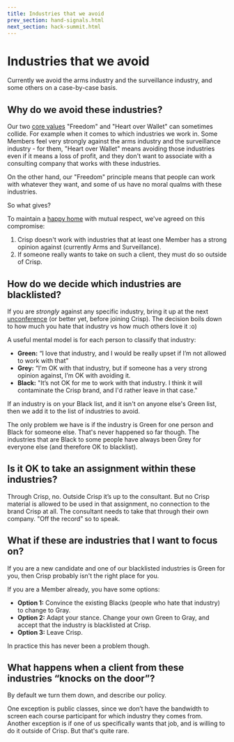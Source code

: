 ```yaml
---
title: Industries that we avoid
prev_section: hand-signals.html
next_section: hack-summit.html
---
```


Industries that we avoid
========================

Currently we avoid the arms industry and the surveillance industry, and some others on a case-by-case basis.

Why do we avoid these industries?
---------------------------------

Our two [core values](what-is-crisp.html) "Freedom" and "Heart over Wallet" can sometimes collide. For example when it comes to which industries we work in. Some Members feel very strongly against the arms industry and the surveillance industry - for them, "Heart over Wallet" means avoiding those industries even if it means a loss of profit, and they don't want to associate with a consulting company that works with these industries.

On the other hand, our "Freedom" principle means that people can work with whatever they want, and some of us have no moral qualms with these industries.

So what gives?

To maintain a [happy home](what-is-crisp.html) with mutual respect, we've agreed on this compromise:

1.  Crisp doesn't work with industries that at least one Member has a strong opinion against (currently Arms and Surveillance).
2.  If someone really wants to take on such a client, they must do so outside of Crisp.

How do we decide which industries are blacklisted?
--------------------------------------------------

If you are *strongly* against any specific industry, bring it up at the next [unconference](unconference.html) (or better yet, before joining Crisp). The decision boils down to how much you hate that industry vs how much others love it :o)

A useful mental model is for each person to classify that industry:

-   **Green:** “I love that industry, and I would be really upset if I’m not allowed to work with that”
-   **Grey:** “I'm OK with that industry, but if someone has a very strong opinion against, I’m OK with avoiding it.
-   **Black:** "It’s not OK for me to work with that industry. I think it will contaminate the Crisp brand, and I'd rather leave in that case."

If an industry is on your Black list, and it isn't on anyone else's Green list, then we add it to the list of industries to avoid.

The only problem we have is if the industry is Green for one person and Black for someone else. That's never happened so far though. The industries that are Black to some people have always been Grey for everyone else (and therefore OK to blacklist).

Is it OK to take an assignment within these industries?
-------------------------------------------------------

Through Crisp, no. Outside Crisp it’s up to the consultant. But no Crisp material is allowed to be used in that assignment, no connection to the brand Crisp at all. The consultant needs to take that through their own company. "Off the record" so to speak.

What if these are industries that I want to focus on?
-----------------------------------------------------

If you are a new candidate and one of our blacklisted industries is Green for you, then Crisp probably isn't the right place for you.

If you are a Member already, you have some options:

-   **Option 1:** Convince the existing Blacks (people who hate that industry) to change to Gray.
-   **Option 2:** Adapt your stance. Change your own Green to Gray, and accept that the industry is blacklisted at Crisp.
-   **Option 3:** Leave Crisp.

In practice this has never been a problem though.

What happens when a client from these industries “knocks on the door”?
----------------------------------------------------------------------

By default we turn them down, and describe our policy.

One exception is public classes, since we don’t have the bandwidth to screen each course participant for which industry they comes from. Another exception is if one of us specifically wants that job, and is willing to do it outside of Crisp. But that's quite rare.
